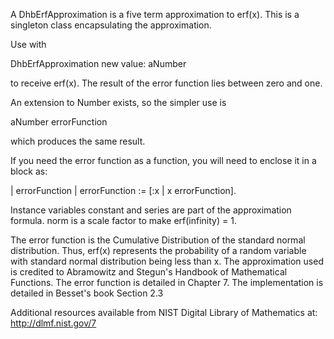 A DhbErfApproximation is a five term approximation to erf(x). This is a singleton class encapsulating the approximation. 

Use with 

DhbErfApproximation new value: aNumber

to receive erf(x). The result of the error function lies between zero and one.

An extension to Number exists, so the simpler use is

aNumber errorFunction 

which produces the same result.

If you need the error function as a function, you will need to enclose it in a block as:

| errorFunction |
errorFunction := [:x | x errorFunction].

Instance variables constant and series are part of the approximation formula. norm is a scale factor to make erf(infinity) = 1.

The error function is the Cumulative Distribution of the standard normal distribution. Thus, erf(x) represents the probability of a random variable with standard normal distribution being less than x. The approximation used is credited to Abramowitz and Stegun's Handbook of Mathematical Functions. The error function is detailed in Chapter 7. The implementation is detailed in Besset's book Section 2.3

Additional resources available from NIST Digital Library of Mathematics at:
http://dlmf.nist.gov/7